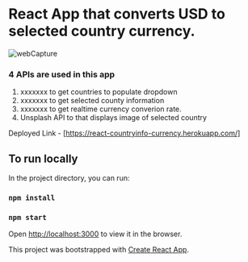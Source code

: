 # React App that converts USD to selected country currency. 
![webCapture](https://user-images.githubusercontent.com/32689288/55108263-7631d200-5090-11e9-83df-09f6e3de5d9d.gif)

### 4 APIs are used in this app
1) xxxxxxx to get countries to populate dropdown
2) xxxxxxx to get selected county information
3) xxxxxxx to get realtime currency converion rate.
4) Unsplash API to that displays image of selected country

Deployed Link - [https://react-countryinfo-currency.herokuapp.com/]


## To run locally

In the project directory, you can run:
### `npm install`
### `npm start`

Open [http://localhost:3000](http://localhost:3000) to view it in the browser.

This project was bootstrapped with [Create React App](https://github.com/facebook/create-react-app).


